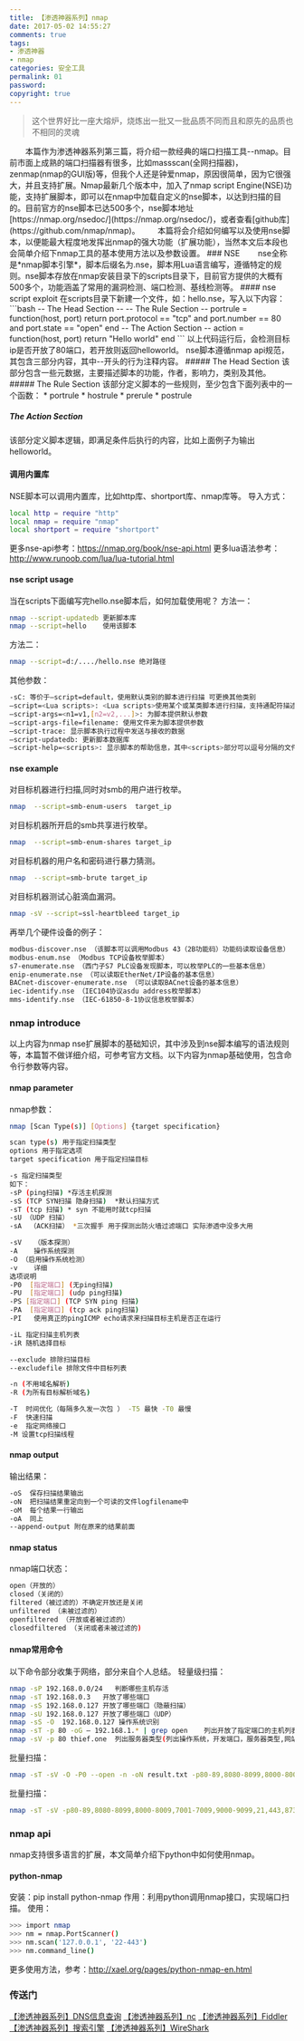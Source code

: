 ```yaml
---
title: 【渗透神器系列】nmap
date: 2017-05-02 14:55:27
comments: true
tags:
- 渗透神器
- nmap
categories: 安全工具
permalink: 01
password:
copyright: true
---
```

<blockquote class="blockquote-center">这个世界好比一座大熔炉，烧炼出一批又一批品质不同而且和原先的品质也不相同的灵魂</blockquote>
　　本篇作为渗透神器系列第三篇，将介绍一款经典的端口扫描工具--nmap。目前市面上成熟的端口扫描器有很多，比如massscan(全网扫描器)，zenmap(nmap的GUI版)等，但我个人还是钟爱nmap，原因很简单，因为它很强大，并且支持扩展。Nmap最新几个版本中，加入了nmap script Engine(NSE)功能，支持扩展脚本，即可以在nmap中加载自定义的nse脚本，以达到扫描的目的。目前官方的nse脚本已达500多个，nse脚本地址[https://nmap.org/nsedoc/](https://nmap.org/nsedoc/)，或者查看[github库](https://github.com/nmap/nmap)。
　　本篇将会介绍如何编写以及使用nse脚本，以便能最大程度地发挥出nmap的强大功能（扩展功能），当然本文后本段也会简单介绍下nmap工具的基本使用方法以及参数设置。
<!--more -->
### NSE
　　nse全称是*nmap脚本引擎*，脚本后缀名为.nse，脚本用Lua语言编写，遵循特定的规则。nse脚本存放在nmap安装目录下的scripts目录下，目前官方提供的大概有500多个，功能涵盖了常用的漏洞检测、端口检测、基线检测等。
#### nse script exploit
在scripts目录下新建一个文件，如：hello.nse，写入以下内容：
```bash
-- The Head Section --
-- The Rule Section --
portrule = function(host, port)
return port.protocol == "tcp" and port.number == 80 and port.state == "open"
end
-- The Action Section --
action = function(host, port)
return "Hello world"
end
```
以上代码运行后，会检测目标ip是否开放了80端口，若开放则返回helloworld。
nse脚本遵循nmap api规范，其包含三部分内容，其中--开头的行为注释内容。
##### The Head Section
该部分包含一些元数据，主要描述脚本的功能，作者，影响力，类别及其他。
##### The Rule Section
该部分定义脚本的一些规则，至少包含下面列表中的一个函数：
* portrule
* hostrule
* prerule
* postrule

##### The Action Section
该部分定义脚本逻辑，即满足条件后执行的内容，比如上面例子为输出helloworld。

#### 调用内置库
NSE脚本可以调用内置库，比如http库、shortport库、nmap库等。
导入方式：
```bash
local http = require "http"
local nmap = require "nmap"
local shortport = require "shortport"
```
更多nse-api参考：https://nmap.org/book/nse-api.html
更多lua语法参考：http://www.runoob.com/lua/lua-tutorial.html
#### nse script usage
当在scripts下面编写完hello.nse脚本后，如何加载使用呢？
方法一：
```bash
nmap --script-updatedb 更新脚本库
nmap --script=hello    使用该脚本
```
方法二：
```bash
nmap --script=d:/..../hello.nse 绝对路径
```
其他参数：
```bash
-sC: 等价于–script=default，使用默认类别的脚本进行扫描 可更换其他类别
–script=<Lua scripts>: <Lua scripts>使用某个或某类脚本进行扫描，支持通配符描述
–script-args=<n1=v1,[n2=v2,...]>: 为脚本提供默认参数
–script-args-file=filename: 使用文件来为脚本提供参数
–script-trace: 显示脚本执行过程中发送与接收的数据
–script-updatedb: 更新脚本数据库
–script-help=<scripts>: 显示脚本的帮助信息，其中<scripts>部分可以逗号分隔的文件或脚本类别
```
#### nse example
对目标机器进行扫描,同时对smb的用户进行枚举。
```bash
nmap  --script=smb-enum-users  target_ip
```
对目标机器所开启的smb共享进行枚举。
```bash
nmap  --script=smb-enum-shares target_ip
```
对目标机器的用户名和密码进行暴力猜测。
```bash
nmap  --script=smb-brute target_ip
```
对目标机器测试心脏滴血漏洞。
```bash
nmap -sV --script=ssl-heartbleed target_ip
```
再举几个硬件设备的例子：
```bash
modbus-discover.nse （该脚本可以调用Modbus 43（2B功能码）功能码读取设备信息）
modbus-enum.nse （Modbus TCP设备枚举脚本）
s7-enumerate.nse （西门子S7 PLC设备发现脚本，可以枚举PLC的一些基本信息）
enip-enumerate.nse （可以读取EtherNet/IP设备的基本信息）
BACnet-discover-enumerate.nse （可以读取BACnet设备的基本信息）
iec-identify.nse （IEC104协议asdu address枚举脚本）
mms-identify.nse （IEC-61850-8-1协议信息枚举脚本）
```
### nmap introduce
以上内容为nmap nse扩展脚本的基础知识，其中涉及到nse脚本编写的语法规则等，本篇暂不做详细介绍，可参考官方文档。以下内容为nmap基础使用，包含命令行参数等内容。
#### nmap parameter
nmap参数：
```bash
nmap [Scan Type(s)] [Options] {target specification}

scan type(s) 用于指定扫描类型
options 用于指定选项
target specification 用于指定扫描目标

-s 指定扫描类型
如下：
-sP (ping扫描) *存活主机探测
-sS (TCP SYN扫描 隐身扫描)  *默认扫描方式
-sT (tcp 扫描) * syn 不能用时就tcp扫描
-sU （UDP 扫描）
-sA  （ACK扫描） *三次握手 用于探测出防火墙过滤端口 实际渗透中没多大用

-sV   （版本探测）
-A    操作系统探测
-O （启用操作系统检测）
-v    详细
选项说明
-P0  [指定端口] (无ping扫描)
-PU  [指定端口] (udp ping扫描)
-PS [指定端口] (TCP SYN ping 扫描)
-PA  [指定端口] (tcp ack ping扫描) 
-PI   使用真正的pingICMP echo请求来扫描目标主机是否正在运行

-iL 指定扫描主机列表
-iR 随机选择目标

--exclude 排除扫描目标
--excludefile 排除文件中目标列表

-n (不用域名解析)
-R (为所有目标解析域名)

-T  时间优化（每隔多久发一次包 ） -T5 最快 -T0 最慢
-F  快速扫描
-e  指定网络接口
-M 设置tcp扫描线程
```
#### nmap output
输出结果：
```bash
-oS  保存扫描结果输出
-oN  把扫描结果重定向到一个可读的文件logfilename中
-oM  每个结果一行输出
-oA  同上
--append-output 附在原来的结果前面
```
#### nmap status
nmap端口状态：
```bash
open（开放的）
closed（关闭的）
filtered（被过滤的）不确定开放还是关闭
unfiltered （未被过滤的）
openfiltered （开放或者被过滤的）
closedfiltered （关闭或者未被过滤的)
```
#### nmap常用命令
以下命令部分收集于网络，部分来自个人总结。
轻量级扫描：
```bash
nmap -sP 192.168.0.0/24   判断哪些主机存活
nmap -sT 192.168.0.3   开放了哪些端口
nmap -sS 192.168.0.127 开放了哪些端口（隐蔽扫描）
nmap -sU 192.168.0.127 开放了哪些端口（UDP）
nmap -sS -O  192.168.0.127 操作系统识别
nmap -sT -p 80 -oG – 192.168.1.* | grep open    列出开放了指定端口的主机列表
nmap -sV -p 80 thief.one  列出服务器类型(列出操作系统，开发端口，服务器类型,网站脚本类型等)
```
批量扫描：
```bash
nmap -sT -sV -O -P0 --open -n -oN result.txt -p80-89,8080-8099,8000-8009,7001-7009,9000-9099,21,443,873,2601,2604,3128,4440,6082,6379,8888,3389,9200,11211,27017,28017,389,8443,4848,8649,995,9440,9871,2222,2082,3311,18100,9956,1433,3306,1900,49705,50030,7778,5432,7080,5900,50070,5000,5560,10000 -iL ip.txt
```
批量扫描：
```bash
nmap -sT -sV -p80-89,8080-8099,8000-8009,7001-7009,9000-9099,21,443,873,2601,2604,3128,4440,6082,6379,8888,3389,9200,11211,27017,28017,389,8443,4848,8649,995,9440,9871,2222,2082,3311,18100,9956,1433,3306,1900,49705,50030,7778,5432,7080,5900,50070,5000,5560,10000 --open --max-hostgroup 10 --max-parallelism 10 --max-rtt-timeout 1000ms --host-timeout 800s --max-scan-delay 2000ms -iL ~/Desktop/ip.txt -oN ~/Desktop/result/result.txt
```
### nmap api
nmap支持很多语言的扩展，本文简单介绍下python中如何使用nmap。
#### python-nmap
安装：pip install python-nmap
作用：利用python调用nmap接口，实现端口扫描。
使用：
```bash
>>> import nmap
>>> nm = nmap.PortScanner()
>>> nm.scan('127.0.0.1', '22-443')
>>> nm.command_line()
```
更多使用方法，参考：http://xael.org/pages/python-nmap-en.html

### 传送门
[【渗透神器系列】DNS信息查询](http://thief.one/2017/07/12/1/)
[【渗透神器系列】nc](http://thief.one/2017/04/10/1/)
[【渗透神器系列】Fiddler](http://thief.one/2017/04/27/1)
[【渗透神器系列】搜索引擎](http://thief.one/2017/05/19/1)
[【渗透神器系列】WireShark](http://thief.one/2017/02/09/WireShark%E8%BF%87%E6%BB%A4%E8%A7%84%E5%88%99/)
